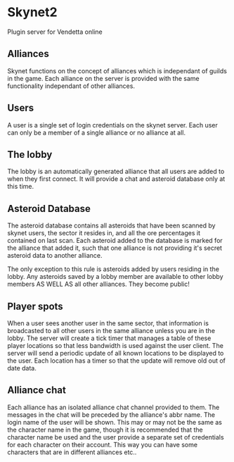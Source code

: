 # Skynet2
Plugin server for Vendetta online

## Alliances
Skynet functions on the concept of alliances which is independant of guilds in the game. Each alliance on the server is provided with the same functionality independant of other alliances.

## Users
A user is a single set of login credentials on the skynet server. Each user can only be a member of a single alliance or no alliance at all.

## The lobby
The lobby is an automatically generated alliance that all users are added to when they first connect. It will provide a chat and asteroid database only at this time.

## Asteroid Database
The asteroid database contains all asteroids that have been scanned by skynet users, the sector it resides in, and all the ore percentages it contained on last scan. Each asteroid added to the database is marked for the alliance that added it, such that one alliance is not providing it's secret asteroid data to another alliance.

The only exception to this rule is asteroids added by users residing in the lobby. Any asteroids saved by a lobby member are available to other lobby members AS WELL AS all other alliances. They become public!

## Player spots
When a user sees another user in the same sector, that information is broadcasted to all other users in the same alliance unless you are in the lobby. The server will create a tick timer that manages a table of these player locations so that less bandwidth is used against the user client. The server will send a periodic update of all known locations to be displayed to the user. Each location has a timer so that the update will remove old out of date data.

## Alliance chat
Each alliance has an isolated alliance chat channel provided to them. The messages in the chat will be preceded by the alliance's abbr name. The login name of the user will be shown. This may or may not be the same as the character name in the game, though it is recommended that the character name be used and the user provide a separate set of credentials for each character on their account. This way you can have some characters that are in different alliances etc..

